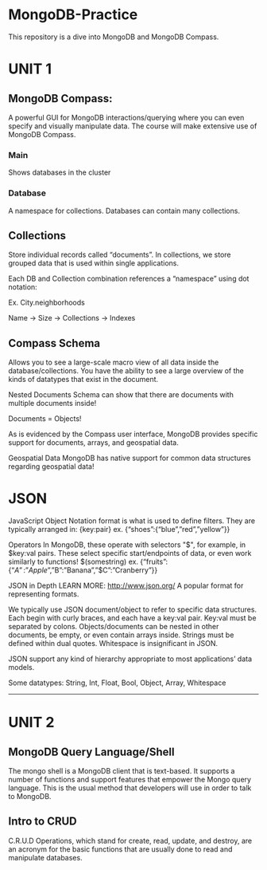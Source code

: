 # MongoDB-Practice

This repository is a dive into MongoDB and MongoDB Compass.

# UNIT 1
## MongoDB Compass:
A powerful GUI for MongoDB interactions/querying where you can even specify and visually manipulate data.
The course will make extensive use of MongoDB Compass.

### Main
Shows databases in the cluster

### Database
A namespace for collections. Databases can contain many collections.

## Collections
Store individual records called “documents”. In collections, we store grouped data that is used within single applications.

Each DB and Collection combination references a “namespace” using dot notation:

Ex. City.neighborhoods

Name -> Size -> Collections -> Indexes

## Compass Schema
Allows you to see a large-scale macro view of all data inside the database/collections. You have the ability to see a large overview of the kinds of datatypes that exist in the document.

Nested Documents
Schema can show that there are documents with multiple documents inside!

Documents = Objects!

As is evidenced by the Compass user interface, MongoDB provides specific support for documents, arrays, and geospatial data.

Geospatial Data
MongoDB has native support for common data structures regarding geospatial data!

# JSON
JavaScript Object Notation format is what is used to define filters. They are typically arranged in:
{key:pair}
ex. {“shoes”:{“blue”,”red”,”yellow”}}

Operators
In MongoDB, these operate with selectors "$", for example, in $key:val pairs. These select specific start/endpoints of data, or even work similarly to functions!
$(somestring)
ex. {“fruits”:{“$A”:”Apple”,”$B”:”Banana”,”$C”:”Cranberry”}}

JSON in Depth
LEARN MORE: http://www.json.org/
A popular format for representing formats.

We typically use JSON document/object to refer to specific data structures. Each begin with curly braces, and each have a key:val pair. Key:val must be separated by colons. Objects/documents can be nested in other documents, be empty, or even contain arrays inside. Strings must be defined within dual quotes. Whitespace is insignificant in JSON.

JSON support any kind of hierarchy appropriate to most applications’ data models.

Some datatypes:
String, Int, Float, Bool, Object, Array, Whitespace
_____________________________________________________

# UNIT 2
## MongoDB Query Language/Shell
The mongo shell is a MongoDB client that is text-based. It supports a number of functions and support features that empower the Mongo query language. This is the usual method that developers will use in order to talk to MongoDB.

## Intro to CRUD
C.R.U.D Operations, which stand for create, read, update, and destroy, are an acronym for the basic functions that are usually done to read and manipulate databases.
